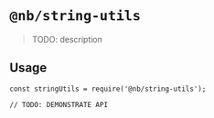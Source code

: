 # `@nb/string-utils`

> TODO: description

## Usage

```
const stringUtils = require('@nb/string-utils');

// TODO: DEMONSTRATE API
```
